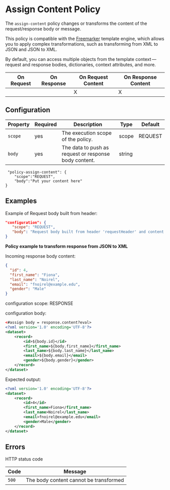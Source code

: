 # Assign Content Policy

<head>
  <meta name="guidename" content="API Management"/>
  <meta name="context" content="GUID-3d89cbcc-5317-42e6-bf7d-b0e2fff6aa0a"/>
</head>

The `assign-content` policy changes or transforms the content of the request/response body or message.

This policy is compatible with the [Freemarker](https://freemarker.apache.org/) template engine, which allows you to apply complex transformations, such as transforming from XML to JSON and JSON to XML.

By default, you can access multiple objects from the template context — request and response bodies, dictionaries, context attributes, and more.

| On Request | On Response|  On Request Content | On Response Content |
|---|---|---|---|
|   |   |X|X|

## Configuration

| Property  |Required   |Description   | Type  | Default |
|---|---|---|---|---|
|`scope`|yes|The execution scope of the policy.|scope|REQUEST|
|`body`|yes|The data to push as request or response body content.|string||



```
 "policy-assign-content": {
    "scope":"REQUEST",
    "body":"Put your content here"
}
```

## Examples

Example of Request body built from header:

``` json
"configuration": {
   "scope": "REQUEST",
   "body": "Request body built from header 'requestHeader' and content: ${request.headers['requestHeader'][0]}"
}
```
**Policy example to transform response from JSON to XML**

Incoming response body content:

``` json
{
  "id": 4,
  "first_name": "Fiona",
  "last_name": "Noirel",
  "email": "fnoirel@example.edu",
  "gender": "Male"
}
```

configuration scope: RESPONSE

configuration body:

``` xml
<#assign body = response.content?eval>
<?xml version='1.0' encoding='UTF-8'?>
<dataset>
    <record>
        <id>${body.id}</id>
        <first_name>${body.first_name}</first_name>
        <last_name>${body.last_name}</last_name>
        <email>${body.email}</email>
        <gender>${body.gender}</gender>
    </record>
</dataset>
```

Expected output:

``` xml
<?xml version='1.0' encoding='UTF-8'?>
<dataset>
    <record>
        <id>4</id>
        <first_name>Fiona</first_name>
        <last_name>Noirel</last_name>
        <email>fnoirel@example.edu</email>
        <gender>Male</gender>
    </record>
</dataset>
```

## Errors

HTTP status code

|Code|Message|
|---|---|
|`500`|The body content cannot be transformed|


